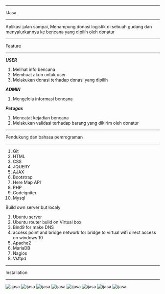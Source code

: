 ******************
IJasa
******************

Aplikasi jalan sampai, Menampung donasi logistik di sebuah gudang dan menyalurkannya ke bencana yang dipilih oleh donatur

*******************
Feature
*******************
***USER***
1. Melihat info bencana
2. Membuat akun untuk user
3. Melakukan donasi terhadap donasi yang dipilih

***ADMIN***
1. Mengelola informasi bencana

***Petugas***
1. Mencatat kejadian bencana
2. Melakukan validasi terhadap barang yang dikirim oleh donatur

**************************
Pendukung dan bahasa pemrograman
**************************
1. Git
2. HTML
3. CSS
4. JQUERY
5. AJAX
6. Bootstrap
7. Here Map API
8. PHP
9. Codeigniter
10. Mysql

Build own server but localy
1. Ubuntu server
2. Ubuntu router
build on Virtual box
3. Bind9 for make DNS
4. access point and bridge network for bridge to virtual wifi direct access on windows 10
5. Apache2
6. MariaDB
7. Nagios
8. Vsftpd


************
Installation
************
![ijasa](1.png)
![ijasa](2.png)
![ijasa](3.png)
![ijasa](4.png)
![ijasa](5.png)
![ijasa](6.png)
![ijasa](7.png)
![ijasa](8.png)
